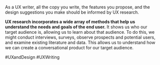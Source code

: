 As a UX writer, all the copy you write, the features you propose, and the design suggestions you make should be informed by UX research.

**UX research incorporates a wide array of methods that help us understand the needs and goals of the end user.** It shows us who our target audience is, allowing us to learn about that audience. To do this, we might conduct interviews, surveys, observe prospects and potential users, and examine existing literature and data. This allows us to understand how we can create a conversational product for our target audience.

#UXandDesign #UXWriting 
